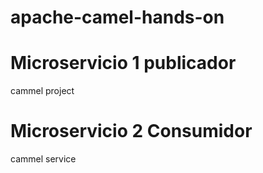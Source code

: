 # apache-camel-hands-on

# Microservicio 1 publicador
cammel project

# Microservicio 2 Consumidor 
cammel service
